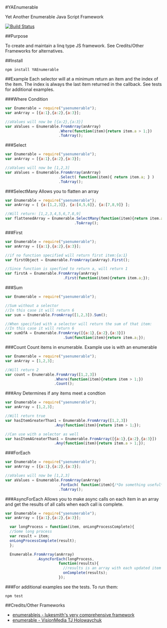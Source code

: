 #YAEnumerable

  Yet Another Enumerable Java Script Framework

[![Build Status](https://travis-ci.org/tjchaplin/YAEnumerable.png)](https://travis-ci.org/tjchaplin/YAEnumerable)

##Purpose

  To create and maintain a linq type JS framework.  See Credits/Other Frameworks for alternatives.

##Install

  ```
  npm install YAEnumerable
  ```

##Example
Each selector will at a minimum return an item and the index of the item.
The index is always the last item returned in the callback.  See tests for additional examples.


###Where Condition
  ```javascript
  var Enumerable = require("yaenumerable");
  var anArray = [{a:1},{a:2},{a:3}];
  
  //aValues will now be [{a:2},{a:3}]
  var aValues = Enumerable.FromArray(anArray)
                          .Where(function(item){return item.a > 1;})
                          .ToArray();
  ```

###Select
  ```javascript
  var Enumerable = require("yaenumerable");
  var anArray = [{a:1},{a:2},{a:3}];
  
  //aValues will now be [1,2,3]
  var aValues = Enumerable.FromArray(anArray)
                          .Select( function(item){ return item.a; } )
                          .ToArray();
  ```

###SelectMany
  Allows you to flatten an array
  
  ```javascript
  var Enumerable = require("yaenumerable");
  var anArray = [ {a:[1,2,3]}, {a:[4,5,6]}, {a:[7,8,9]} ];
  
  //Will return: [1,2,3,4,5,6,7,8,9]
  var flattenedArray = Enumerable.SelectMany(function(item){return item.a})
                                 .ToArray();
  ```

###First
  ```javascript
  var Enumerable = require("yaenumerable");
  var anArray = [{a:1},{a:2},{a:3}];
  
  //if no function specified will return first item:{a:1}
  var firstObject = Enumerable.FromArray(anArray).First();
  
  //Since function is specfied to return a, will return 1
  var firstA = Enumerable.FromArray(anArray)
                            .First(function(item){return item.a;});
  ```

###Sum
  ```javascript
  var Enumerable = require("yaenumerable");

  //Sum without a selector
  //In this case it will return 6
  var sum = Enumerable.FromArray([1,2,3]).Sum();

  //When specified with a selector will return the sum of that item:
  //In this case it will return 6
  var sumOfA = Enumerable.FromArray([{a:1},{a:2},{a:3}])
                            .Sum(function(item){return item.a;});
  ```

###Count
  Count items in enumerable.  Example use is with an enumerable
  
  ```javascript
  var Enumerable = require("yaenumerable");
  var anArray = [1,2,3];
  
  //Will return 2
  var count = Enumerable.FromArray([1,2,3])
                        .Where(function(item){return item > 1;})
                        .Count();
  ```

###Any
  Determines if any items meet a condtion
  
  ```javascript
  var Enumerable = require("yaenumerable");
  var anArray = [1,2,3];
  
  //Will return true
  var hasItemGreaterThan1 = Enumerable.FromArray([1,2,3])
                        .Any(function(item){return item > 1;});
  
  //Can use with a selector as well
  var hasItemAGreaterThan1 = Enumerable.FromArray([{a:1},{a:2},{a:3}])
                        .Any(function(item){return item.a > 1;});
  
  ```

###ForEach
  ```javascript
  var Enumerable = require("yaenumerable");
  var anArray = [{a:1},{a:2},{a:3}];
  
  //aValues will now be [1,2,3]
  var aValues = Enumerable.FromArray(anArray)
                          .ForEach( function(item){/*Do something useful*/})
                          .ToArray();
  ```

###AsyncForEach
  Allows you to make async calls on each item in an array and get the results of all calls when each call is complete.
  
  ```javascript
  var Enumerable = require("yaenumerable");
  var anArray = [{a:1},{a:2},{a:3}];

	var longProcess = function(item, onLongProcessComplete){
    //Some long process
    var result = item;
    onLongProcessComplete(result);
	};

	Enumerable.FromArray(anArray)
      			.AsyncForEach(longProcess,
                          function(results){ 
                            //results is an array with each updated item
                            onComplete(results);
                          });
  ```
  

###For additional examples see the tests.  To run them:
  ```
  npm test
  ```
  
##Credits/Other Frameworks
  
  * [enumerablejs - lukesmith's very comprehensive framework](https://github.com/lukesmith/enumerablejs.git)
  * [enumerable - VisionMedia TJ Holowaychuk](https://github.com/component/enumerable.git)

